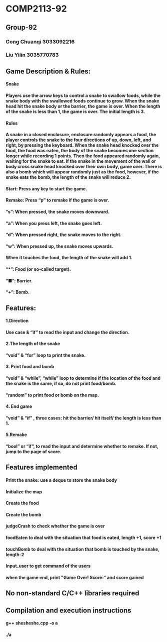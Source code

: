 # **COMP2113-92**
## **Group-92**
### **Gong Chuanqi 3033092216**
### **Liu Yilin 3035770783**
## Game Description & Rules: 
#### **Snake**
#### Players use the arrow keys to control a snake to swallow foods, while the snake body with the swallowed foods continue to grow. When the snake head hit the snake body or the barrier, the game is over. When the length of the snake is less than 1, the game is over. The initial length is 3. 
#### Rules
#### A snake in a closed enclosure, enclosure randomly appears a food, the player controls the snake to the four directions of up, down, left, and right, by pressing the keyboard. When the snake head knocked over the food, the food was eaten, the body of the snake becomes one section longer while recording 1 points. Then the food appeared randomly again, waiting for the snake to eat. If the snake in the movement of the wall or body cross snake head knocked over their own body, game over. There is also a bomb which will appear randomly just as the food, however, if the snake eats the bomb, the length of the snake will reduce 2. 
#### Start: Press any key to start the game. 

#### Remake: Press “p” to remake if the game is over. 

#### “s”: When pressed, the snake moves downward. 

#### “a”: When you press left, the snake goes left. 

#### “d”: When pressed right, the snake moves to the right. 

#### “w”: When pressed up, the snake moves upwards. 

#### When it touches the food, the length of the snake will add 1. 

#### “*”: Food (or so-called target). 

#### “■”: Barrier. 

#### “+”: Bomb. 
## **Features:**
#### 1.**Direction** 

#### Use case & “if” to read the input and change the direction. 

#### 2.**The length of the snake**

#### “void" & “for” loop to print the snake. 

#### 3. **Print food and bomb**

#### “void” & “while”, “while” loop to determine if the location of the food and the snake is the same, if so, do not print 	food/bomb. 

#### “random” to print food or bomb on the map. 

#### 4. **End game**

#### “void” & “if” , three cases: hit the barrier/ hit itself/ the length is less than 1. 

#### 5.**Remake**

#### “bool” or “if”, to read the input and determine whether to remake. If not, jump to the page of score. 
## Features implemented
#### Print the snake: use a deque to store the snake body
#### Initialize the map
#### Create the food
#### Create the bomb
#### judgeCrash to check whether the game is over
#### foodEaten to deal with the situation that food is eated, length +1, score +1
#### touchBomb to deal with the situation that bomb is touched by the snake, length-2
#### Input_user to get command of the users
#### when the game end, print "Game Over! Score:" and score gained
## No non-standard C/C++ libraries required
## Compilation and execution instructions
#### g++ shesheshe.cpp -o a
#### ./a
